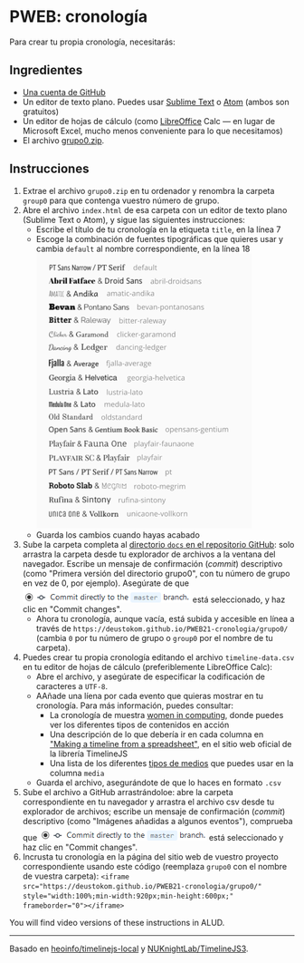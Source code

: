 # PWEB: cronología

Para crear tu propia cronología, necesitarás:

## Ingredientes

- [Una cuenta de GitHub](https://github.com/join)
- Un editor de texto plano. Puedes usar [Sublime Text](https://www.sublimetext.com/) o [Atom](https://atom.io/) (ambos son gratuitos)
- Un editor de hojas de cálculo (como [LibreOffice](https://www.libreoffice.org/) Calc &mdash; en lugar de Microsoft Excel, mucho menos conveniente para lo que necesitamos)
- El archivo [grupo0.zip](../../blob/master/grupo0.zip). 

## Instrucciones

1. Extrae el archivo `grupo0.zip` en tu ordenador y renombra la carpeta `group0` para que contenga vuestro número de grupo.
2. Abre el archivo `index.html` de esa carpeta con un editor de texto plano (Sublime Text o Atom), y sigue las siguientes instrucciones: 
    - Escribe el título de tu cronología en la etiqueta `title`, en la línea 7
    - Escoge la combinación de fuentes tipográficas que quieres usar y cambia `default` al nombre correspondiente, en la línea 18
      ![Font pairs](timelinejs-fonts-small.png)
    - Guarda los cambios cuando hayas acabado
3. Sube la carpeta completa al [directorio `docs` en el repositorio GitHub](/docs): solo arrastra la carpeta desde tu explorador de archivos a la ventana del navegador. Escribe un mensaje de confirmación \(_commit_\) descriptivo (como "Primera versión del directorio grupo0", con tu número de grupo en vez de 0, por ejemplo). Asegúrate de que ![](commit-master.png) está seleccionado, y haz clic en "Commit changes".
    - Ahora tu cronología, aunque vacía, está subida y accesible en línea a través de `https://deustokom.github.io/PWEB21-cronologia/grupo0/` (cambia `0` por tu número de grupo o `group0` por el nombre de tu carpeta).
4. Puedes crear tu propia cronología editando el archivo `timeline-data.csv` en tu editor de hojas de cálculo (preferiblemente LibreOffice Calc):
    - Abre el archivo, y asegúrate de especificar la codificación de caracteres a `UTF-8`. 
    - AAñade una líena por cada evento que quieras mostrar en tu cronología. Para más información, puedes consultar:
        + La cronología de muestra [women in computing](https://deustokom.github.io/PWEB21-cronologia/women-computing/), donde puedes ver los diferentes tipos de contenidos en acción
        + Una descripción de lo que debería ir en cada columna en ["Making a timeline from a spreadsheet"](https://timeline.knightlab.com/docs/using-spreadsheets.html), en el sitio web oficial de la librería TimelineJS 
        + Una lista de los diferentes [tipos de medios](https://timeline.knightlab.com/docs/media-types.html) que puedes usar en la columna `media`  
    - Guarda el archivo, asegurándote de que lo haces en formato `.csv`
6. Sube el archivo a GitHub arrastrándoloe: abre la carpeta correspondiente en tu navegador y arrastra el archivo csv desde tu explorador de archivos; escribe un mensaje de confirmación \(_commit_\) descriptivo (como "Imágenes añadidas a algunos eventos"), comprueba que ![](commit-master.png) está seleccionado y haz clic en "Commit changes". 
7. Incrusta tu cronología en la página del sitio web de vuestro proyecto correspondiente usando este código (reemplaza `grupo0` con el nombre de vuestra carpeta):
   `<iframe src="https://deustokom.github.io/PWEB21-cronologia/grupo0/" style="width:100%;min-width:920px;min-height:600px;" frameborder="0"></iframe>`

You will find video versions of these instructions in ALUD.

---

Basado en [heoinfo/timelinejs-local](https://github.com/heoinfo/timelinejs-local) y [NUKnightLab/TimelineJS3](https://timeline.knightlab.com/).